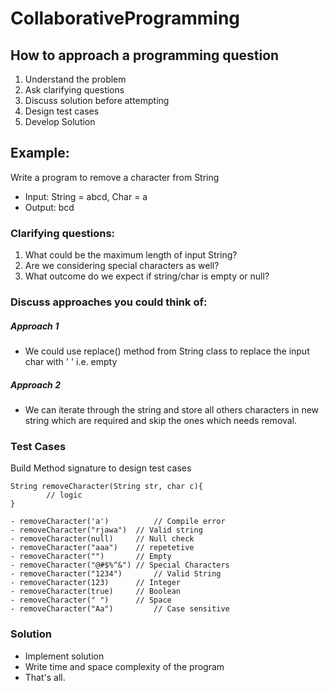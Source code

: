# CollaborativeProgramming

## How to approach a programming question
1. Understand the problem 
2. Ask clarifying questions 
3. Discuss solution before attempting 
4. Design test cases 
5. Develop Solution

## Example:
Write a program to remove a character from String
- Input: String = abcd, Char = a
- Output: bcd

### Clarifying questions:
1. What could be the maximum length of input String?
2. Are we considering special characters as well?
3. What outcome do we expect if string/char is empty or null?

### Discuss approaches you could think of:

##### Approach 1

- We could use replace() method from String class to replace the input char with ' ' i.e. empty
##### Approach 2
- We can iterate through the string and store all others characters in new string which are required and skip the ones which needs removal.

### Test Cases

Build Method signature to design test cases
```
String removeCharacter(String str, char c){
        // logic
}
```
```
- removeCharacter('a') 	        // Compile error
- removeCharacter("rjawa")	// Valid string
- removeCharacter(null)		// Null check
- removeCharacter("aaa") 	// repetetive 
- removeCharacter("")		// Empty
- removeCharacter("@#$%^&")	// Special Characters
- removeCharacter("1234")       // Valid String
- removeCharacter(123)		// Integer
- removeCharacter(true)		// Boolean
- removeCharacter(" ")		// Space
- removeCharacter("Aa")       	// Case sensitive
```

### Solution 

- Implement solution
- Write time and space complexity of the program
- That's all.